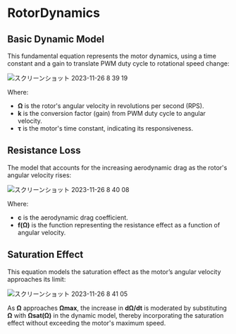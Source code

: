 # RotorDynamics

## Basic Dynamic Model

This fundamental equation represents the motor dynamics, using a time constant and a gain to translate PWM duty cycle to rotational speed change:
   
![スクリーンショット 2023-11-26 8 39 19](https://github.com/toppers/hakoniwa-px4sim/assets/164193/ac0612e4-9dbf-45b3-8abe-6c48c87227fb)

Where:
 - **Ω** is the rotor's angular velocity in revolutions per second (RPS).
 - **k** is the conversion factor (gain) from PWM duty cycle to angular velocity.
 - **τ** is the motor's time constant, indicating its responsiveness.

## Resistance Loss

The model that accounts for the increasing aerodynamic drag as the rotor's angular velocity rises:

![スクリーンショット 2023-11-26 8 40 08](https://github.com/toppers/hakoniwa-px4sim/assets/164193/6436c91b-316d-439a-a26d-91273da375cc)

Where:
 - **c** is the aerodynamic drag coefficient.
 - **f(Ω)** is the function representing the resistance effect as a function of angular velocity.

## Saturation Effect

This equation models the saturation effect as the motor’s angular velocity approaches its limit:

![スクリーンショット 2023-11-26 8 41 05](https://github.com/toppers/hakoniwa-px4sim/assets/164193/d3d74b4e-3e3b-4bc2-b467-59404d123b35)

As **Ω** approaches **Ωmax**, the increase in **dΩ/dt** is moderated by substituting **Ω** with **Ωsat(Ω)** in the dynamic model, thereby incorporating the saturation effect without exceeding the motor's maximum speed.
